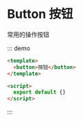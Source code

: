 # Button 按钮

常用的操作按钮

::: demo

```html
<template>
  <button>按钮</button>
</template>

<script>
  export default {}
</script>
```

:::
